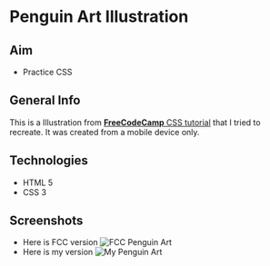 # Penguin Art Illustration

## Aim
- Practice CSS

## General Info
This is a Illustration from [**FreeCodeCamp** CSS tutorial](https://www.freecodecamp.org/learn/responsive-web-design/basic-css/use-a-custom-css-variable) that I tried to recreate.
It was created from a mobile device only.

## Technologies
- HTML 5
- CSS 3


## Screenshots
- Here is FCC version
![FCC Penguin Art](https://github.com/VAJRESH/artPenguin/blob/master/resources/fcc%20version.PNG)
- Here is my version
![My Penguin Art](https://github.com/VAJRESH/artPenguin/blob/master/resources/my%20version.jpg)
